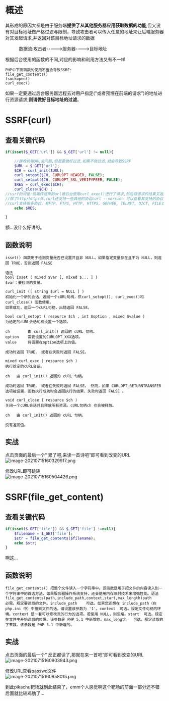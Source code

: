 
# 概述
其形成的原因大都是由于服务端**提供了从其他服务器应用获取数据的功能**,但又没有对目标地址做严格过滤与限制，导致攻击者可以传入任意的地址来让后端服务器对其发起请求,并返回对该目标地址请求的数据

            数据流:攻击者----->服务器---->目标地址

根据后台使用的函数的不同,对应的影响和利用方法又有不一样
```
PHP中下面函数的使用不当会导致SSRF:
file_get_contents()
fsockopen()
curl_exec()
```

如果一定要通过后台服务器远程去对用户指定("或者预埋在前端的请求")的地址进行资源请求,**则请做好目标地址的过滤**。


# SSRF(curl)

## 查看关键代码
```php
if(isset($_GET['url']) && $_GET['url'] != null){

    //接收前端URL没问题,但是要做好过滤,如果不做过滤,就会导致SSRF
    $URL = $_GET['url'];
    $CH = curl_init($URL);
    curl_setopt($CH, CURLOPT_HEADER, FALSE);
    curl_setopt($CH, CURLOPT_SSL_VERIFYPEER, FALSE);
    $RES = curl_exec($CH);
    curl_close($CH) ;
//ssrf的问是:前端传进来的url被后台使用curl_exec()进行了请求,然后将请求的结果又返回给了前端。
//除了http/https外,curl还支持一些其他的协议curl --version 可以查看其支持的协议,telnet
//curl支持很多协议，有FTP, FTPS, HTTP, HTTPS, GOPHER, TELNET, DICT, FILE以及LDAP
    echo $RES;

}
```

额...没什么好讲的。


## 函数说明
```
isset() 函数用于检测变量是否已设置并且非 NULL。如果指定变量存在且不为 NULL，则返回 TRUE，否则返回 FALSE

语法
bool isset ( mixed $var [, mixed $... ] )
$var：要检测的变量。
```

```
curl_init ([ string $url = NULL ] )
初始化一个新的会话，返回一个cURL句柄，供curl_setopt(), curl_exec()和curl_close() 函数使用。
如果成功，返回一个cURL句柄，出错返回 FALSE。
```

```
bool curl_setopt ( resource $ch , int $option , mixed $value )
为给定的cURL会话句柄设置一个选项。

ch        由 curl_init() 返回的 cURL 句柄。
option    需要设置的CURLOPT_XXX选项。
value     将设置在option选项上的值。

成功时返回 TRUE， 或者在失败时返回 FALSE。
```

```
mixed curl_exec ( resource $ch )
执行给定的cURL会话。

ch   由 curl_init() 返回的 cURL 句柄。

成功时返回 TRUE， 或者在失败时返回 FALSE。 然而，如果 CURLOPT_RETURNTRANSFER选项被设置，函数执行成功时会返回执行的结果，失败时返回 FALSE 。
```

```
void curl_close ( resource $ch )
关闭一个cURL会话并且释放所有资源。cURL句柄ch 也会被释放。

ch   由 curl_init() 返回的 cURL 句柄。

没有返回值。
```


## 实战
点击页面的最后一个“ 累了吧,来读一首诗吧”即可看到改变的URL<br />![image-20210715160329917.png](./assets/1655881151767-241d0ecc-69ae-49cd-8d45-242b7615145f.png)

修改URL即可跳转<br />![image-20210715160504426.png](./assets/1655881156431-d1ac8fc3-c789-4e2a-ad2a-8fea2135eddd.png)


# SSRF(file_get_content)

## 查看关键代码
```php
if(isset($_GET['file']) && $_GET['file'] !=null){
    $filename = $_GET['file'];
    $str = file_get_contents($filename);
    echo $str;
}
```

啊这...


## 函数说明
```
file_get_contents() 把整个文件读入一个字符串中。该函数是用于把文件的内容读入到一个字符串中的首选方法。如果服务器操作系统支持，还会使用内存映射技术来增强性能。语法file_get_contents(path,include_path,context,start,max_length)path	必需。规定要读取的文件。include_path	可选。如果您还想在 include_path（在 php.ini 中）中搜索文件的话，请设置该参数为 '1'。context	可选。规定文件句柄的环境。context 是一套可以修改流的行为的选项。若使用 NULL，则忽略。start	可选。规定在文件中开始读取的位置。该参数是 PHP 5.1 中新增的。max_length	可选。规定读取的字节数。该参数是 PHP 5.1 中新增的。
```


## 实战
点击页面的最后一个“ 反正都读了,那就在来一首吧”即可看到改变的URL<br />![image-20210715160903943.png](./assets/1655881177784-effa74c7-7b85-4eda-a657-b29a08bd9d67.png)

修改URL查看passwd文件<br />![image-20210715160958015.png](./assets/1655881181453-8a7c311a-f253-4deb-a164-11a6d176c37d.png)

到此pikachu靶场就到此结束了，emm个人感觉啊这个靶场的前面一部分还不错后面就比较鸡肋了...

